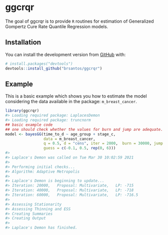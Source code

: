 
<!-- README.md is generated from README.Rmd. Please edit that file -->

# ggcrqr

<!-- badges: start -->

<!-- badges: end -->

The goal of ggcrqr is to provide `R` routines for estimation of Generalized Gompertz Cure Rate Quantile Regression models. 

## Installation

You can install the development version from
[GitHub](https://github.com/) with:

``` r
# install.packages("devtools")
devtools::install_github("brsantos/ggcrqr")
```

## Example

This is a basic example which shows you how to estimate the model
considering the data available in the package: `m_breast_cancer`.

``` r
library(ggcrqr)
#> Loading required package: LaplacesDemon
#> Loading required package: truncnorm
## basic example code
## one should check whether the values for burn and jump are adequate.
model <- bayesGG(time_to_d ~ age_group + stage_c, 
                 data = m_breast_cancer, 
                 q = 0.5, d = "cens", iter = 2000,  burn = 30000, jump = 40, 
                 guess = c(-0.1, 0.5, rep(0, 6)))
#> 
#> Laplace's Demon was called on Tue Mar 30 10:02:59 2021
#> 
#> Performing initial checks...
#> Algorithm: Adaptive Metropolis 
#> 
#> Laplace's Demon is beginning to update...
#> Iteration: 20000,   Proposal: Multivariate,   LP: -715
#> Iteration: 40000,   Proposal: Multivariate,   LP: -718
#> Iteration: 60000,   Proposal: Multivariate,   LP: -716.5
#> 
#> Assessing Stationarity
#> Assessing Thinning and ESS
#> Creating Summaries
#> Creating Output
#> 
#> Laplace's Demon has finished.
```
